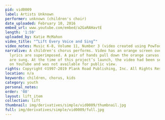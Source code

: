```yaml
---
pid: vid0009
label: Artists Unknown
performer: unknown (children's choir)
date_uploaded: February 10, 2016
embed_url: www.youtube.com/embed/a2GaRAHavtE
length: '1:59'
uploaded_by: Katie McMahon
video_title: "“Lift Every Voice and Sing”"
video_notes: Music K-8, Volume 11, Number 3 (video created using PowToons)
narrative: A children's chorus performs. Video has an orange screen over which the
  lyrics are superimposed. A pair of hands pull down the orange canvas as the lyrics
  are sung. At the time of this project’s launch, the video had been set to “Private”
  on YouTube and was not available for public view.
rights: Copyright ©1997-2019 Plank Road Publishing, Inc. All Rights Reserved
location: n/a
keywords: children, chorus, kids
category: youth
personal_notes: 
order: '08'
layout: lift_item
collection: lift
thumbnail: img/derivatives/simple/vid0009/thumbnail.jpg
full: img/derivatives/simple/vid0009/full.jpg
---
```

